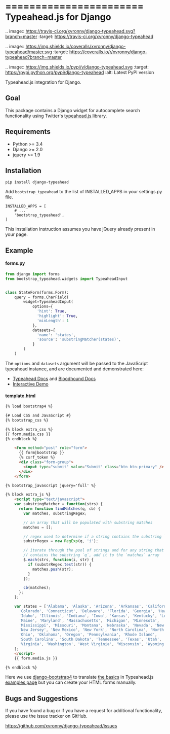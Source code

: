 =======================
Typeahead.js for Django
=======================

.. image:: https://travis-ci.org/xvronny/django-typeahead.svg?branch=master
    :target: https://travis-ci.org/xvronny/django-typeahead

.. image:: https://img.shields.io/coveralls/xvronny/django-typeahead/master.svg
    :target: https://coveralls.io/r/xvronny/django-typeahead?branch=master

.. image:: https://img.shields.io/pypi/v/django-typeahead.svg
    :target: https://pypi.python.org/pypi/django-typeahead
    :alt: Latest PyPI version

Typeahead.js integration for Django.


Goal
----

This package contains a Django widget for autocomplete search functionality using Twitter's [typeahead.js ](https://github.com/twitter/typeahead.js) library.


Requirements
------------

* Python >= 3.4
* Django >= 2.0
* jquery >= 1.9


Installation
------------

    pip install django-typeahead

Add `bootstrap_typeahead` to the list of INSTALLED_APPS in your settings.py file.

    INSTALLED_APPS = [
        # ...
        'bootstrap_typeahead',
    ]

This installation instruction assumes you have jQuery already present in your page.


Example
-------

#### forms.py

```python
from django import forms
from bootstrap_typeahead.widgets import TypeaheadInput


class StateForm(forms.Form):
    query = forms.CharField(
        widget=TypeaheadInput(
            options={
              'hint': True,
              'highlight': True,
              'minLength': 1
            },
            datasets={
              'name': 'states',
              'source': 'substringMatcher(states)',
            }
        )
    )
```

The `options` and `datasets` argument will be passed to the JavaScript typeahead instance,
and are documented and demonstrated here:

* [Typeahead Docs](https://github.com/twitter/typeahead.js/blob/master/doc/jquery_typeahead.md) and [Bloodhound Docs](https://github.com/twitter/typeahead.js/blob/master/doc/bloodhound.md)
* [Interactive Demo](https://twitter.github.io/typeahead.js/examples/)

#### template.html

```html
{% load bootstrap4 %}

{# Load CSS and JavaScript #}
{% bootstrap_css %}

{% block extra_css %}
{{ form.media.css }}
{% endblock %}

    <form method="post" role="form">
      {{ form|bootstrap }}
      {% csrf_token %}
      <div class="form-group">
        <input type="submit" value="Submit" class="btn btn-primary" />
      </div>
    </form>

{% bootstrap_javascript jquery='full' %}

{% block extra_js %}
    <script type="text/javascript">
    var substringMatcher = function(strs) {
      return function findMatches(q, cb) {
        var matches, substringRegex;

        // an array that will be populated with substring matches
        matches = [];

        // regex used to determine if a string contains the substring `q`
        substrRegex = new RegExp(q, 'i');

        // iterate through the pool of strings and for any string that
        // contains the substring `q`, add it to the `matches` array
        $.each(strs, function(i, str) {
          if (substrRegex.test(str)) {
            matches.push(str);
          }
        });

        cb(matches);
      };
    };

    var states = ['Alabama', 'Alaska', 'Arizona', 'Arkansas', 'California',
      'Colorado', 'Connecticut', 'Delaware', 'Florida', 'Georgia', 'Hawaii',
      'Idaho', 'Illinois', 'Indiana', 'Iowa', 'Kansas', 'Kentucky', 'Louisiana',
      'Maine', 'Maryland', 'Massachusetts', 'Michigan', 'Minnesota',
      'Mississippi', 'Missouri', 'Montana', 'Nebraska', 'Nevada', 'New Hampshire',
      'New Jersey', 'New Mexico', 'New York', 'North Carolina', 'North Dakota',
      'Ohio', 'Oklahoma', 'Oregon', 'Pennsylvania', 'Rhode Island',
      'South Carolina', 'South Dakota', 'Tennessee', 'Texas', 'Utah', 'Vermont',
      'Virginia', 'Washington', 'West Virginia', 'Wisconsin', 'Wyoming'
    ];
    </script>
    {{ form.media.js }}

{% endblock %}
```

Here we use [django-bootstrap4](https://github.com/zostera/django-bootstrap4) to translate [the basics](https://twitter.github.io/typeahead.js/examples/#the-basics) in Typeahead.js [examples page](https://twitter.github.io/typeahead.js/examples) but you can create your HTML forms manually.


Bugs and Suggestions
--------------------

If you have found a bug or if you have a request for additional functionality, please use the issue tracker on GitHub.

https://github.com/xvronny/django-typeahead/issues
